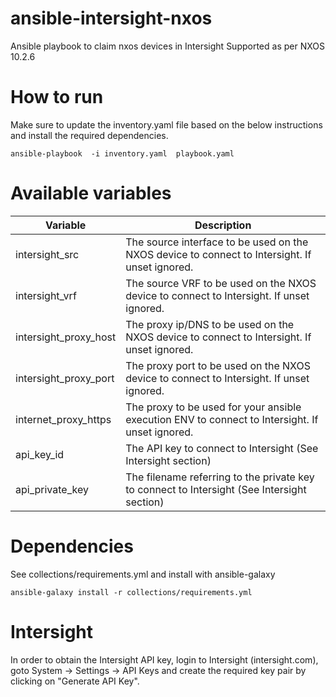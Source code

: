 # ansible-intersight-nxos
Ansible playbook to claim nxos devices in Intersight
Supported as per NXOS 10.2.6

# How to run

Make sure to update the inventory.yaml file based on the below instructions and install the required dependencies.

```
ansible-playbook  -i inventory.yaml  playbook.yaml
```

# Available variables

| Variable | Description |
| --- | ---|
| intersight_src | The source interface to be used on the NXOS device to connect to Intersight. If unset ignored.|
| intersight_vrf | The source VRF to be used on the NXOS device to connect to Intersight. If unset ignored.|
| intersight_proxy_host | The proxy ip/DNS to be used on the NXOS device to connect to Intersight. If unset ignored.|
| intersight_proxy_port | The proxy port to be used on the NXOS device to connect to Intersight. If unset ignored.|
| internet_proxy_https | The proxy to be used for your ansible execution ENV to connect to Intersight. If unset ignored. |
| api_key_id | The API key to connect to Intersight (See Intersight section)|
| api_private_key | The filename referring to the private key to connect to Intersight (See Intersight section)|

# Dependencies

See collections/requirements.yml and install with ansible-galaxy

```
ansible-galaxy install -r collections/requirements.yml
```

# Intersight

In order to obtain the Intersight API key, login to Intersight (intersight.com), goto System -> Settings -> API Keys and create the required key pair by clicking on "Generate API Key".
